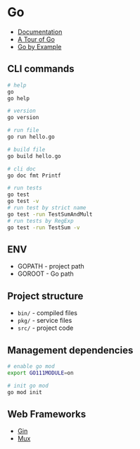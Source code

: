 # Go

- [Documentation](https://golang.org/doc/)
- [A Tour of Go](https://tour.golang.org/list)
- [Go by Example](https://gobyexample.com/)

## CLI commands

```bash
# help
go
go help

# version
go version

# run file
go run hello.go

# build file
go build hello.go

# cli doc
go doc fmt Printf

# run tests
go test
go test -v
# run test by strict name
go test -run TestSumAndMult
# run tests by RegExp
go test -run TestSum -v
```

## ENV

- GOPATH - project path
- GOROOT - Go path

## Project structure

- `bin/` - compiled files
- `pkg/` - service files
- `src/` - project code

## Management dependencies

```bash
# enable go mod
export GO111MODULE=on

# init go mod
go mod init
```

## Web Frameworks

- [Gin](https://github.com/gin-gonic/gin)
- [Mux](https://github.com/gorilla/mux)
